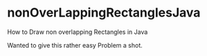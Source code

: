 # nonOverLappingRectanglesJava
How to Draw non overlapping Rectangles in Java

Wanted to give this rather easy Problem a shot.
